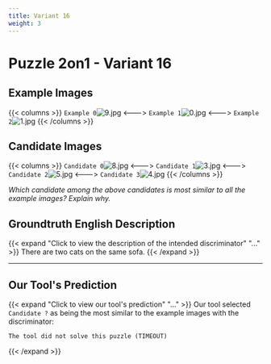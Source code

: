 ```yaml
---
title: Variant 16
weight: 3
---
```


# Puzzle 2on1 - Variant 16

## Example Images
{{< columns >}}
`Example 0`![9.jpg](/natscene-data/images/9.jpg)
<--->
`Example 1`![0.jpg](/natscene-data/images/0.jpg)
<--->
`Example 2`![1.jpg](/natscene-data/images/1.jpg)
{{< /columns >}}

## Candidate Images
{{< columns >}}
`Candidate 0`![8.jpg](/natscene-data/images/8.jpg)
<--->
`Candidate 1`![3.jpg](/natscene-data/images/3.jpg)
<--->
`Candidate 2`![5.jpg](/natscene-data/images/5.jpg)
<--->
`Candidate 3`![4.jpg](/natscene-data/images/4.jpg)
{{< /columns >}}

*Which candidate among the above candidates is most similar to all the example images? Explain why.*

## Groundtruth English Description

{{< expand "Click to view the description of the intended discriminator" "..." >}}
There are two cats on the same sofa.
{{< /expand >}}

---



## Our Tool's Prediction

{{< expand "Click to view our tool's prediction" "..." >}}
Our tool selected `Candidate ?` as being the most similar to the example images with the discriminator:
```plaintext
The tool did not solve this puzzle (TIMEOUT)
```
{{< /expand >}}
